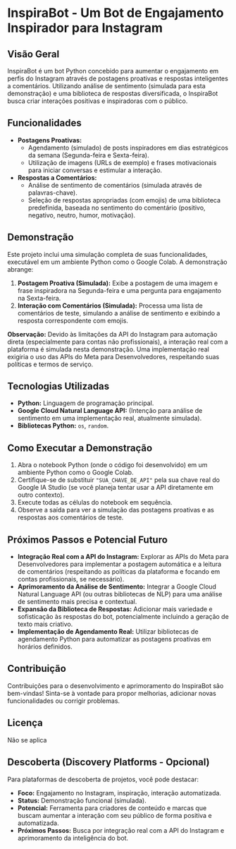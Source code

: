 # InspiraBot - Um Bot de Engajamento Inspirador para Instagram

## Visão Geral

InspiraBot é um bot Python concebido para aumentar o engajamento em perfis do Instagram através de postagens proativas e respostas inteligentes a comentários. Utilizando análise de sentimento (simulada para esta demonstração) e uma biblioteca de respostas diversificada, o InspiraBot busca criar interações positivas e inspiradoras com o público.

## Funcionalidades

* **Postagens Proativas:**
    * Agendamento (simulado) de posts inspiradores em dias estratégicos da semana (Segunda-feira e Sexta-feira).
    * Utilização de imagens (URLs de exemplo) e frases motivacionais para iniciar conversas e estimular a interação.
* **Respostas a Comentários:**
    * Análise de sentimento de comentários (simulada através de palavras-chave).
    * Seleção de respostas apropriadas (com emojis) de uma biblioteca predefinida, baseada no sentimento do comentário (positivo, negativo, neutro, humor, motivação).

## Demonstração

Este projeto inclui uma simulação completa de suas funcionalidades, executável em um ambiente Python como o Google Colab. A demonstração abrange:

1.  **Postagem Proativa (Simulada):** Exibe a postagem de uma imagem e frase inspiradora na Segunda-feira e uma pergunta para engajamento na Sexta-feira.
2.  **Interação com Comentários (Simulada):** Processa uma lista de comentários de teste, simulando a análise de sentimento e exibindo a resposta correspondente com emojis.

**Observação:** Devido às limitações da API do Instagram para automação direta (especialmente para contas não profissionais), a interação real com a plataforma é simulada nesta demonstração. Uma implementação real exigiria o uso das APIs do Meta para Desenvolvedores, respeitando suas políticas e termos de serviço.

## Tecnologias Utilizadas

* **Python:** Linguagem de programação principal.
* **Google Cloud Natural Language API:** (Intenção para análise de sentimento em uma implementação real, atualmente simulada).
* **Bibliotecas Python:** `os`, `random`.

## Como Executar a Demonstração

1.  Abra o notebook Python (onde o código foi desenvolvido) em um ambiente Python como o Google Colab.
2.  Certifique-se de substituir `"SUA_CHAVE_DE_API"` pela sua chave real do Google IA Studio (se você planeja tentar usar a API diretamente em outro contexto).
3.  Execute todas as células do notebook em sequência.
4.  Observe a saída para ver a simulação das postagens proativas e as respostas aos comentários de teste.

## Próximos Passos e Potencial Futuro

* **Integração Real com a API do Instagram:** Explorar as APIs do Meta para Desenvolvedores para implementar a postagem automática e a leitura de comentários (respeitando as políticas da plataforma e focando em contas profissionais, se necessário).
* **Aprimoramento da Análise de Sentimento:** Integrar a Google Cloud Natural Language API (ou outras bibliotecas de NLP) para uma análise de sentimento mais precisa e contextual.
* **Expansão da Biblioteca de Respostas:** Adicionar mais variedade e sofisticação às respostas do bot, potencialmente incluindo a geração de texto mais criativo.
* **Implementação de Agendamento Real:** Utilizar bibliotecas de agendamento Python para automatizar as postagens proativas em horários definidos.

## Contribuição

Contribuições para o desenvolvimento e aprimoramento do InspiraBot são bem-vindas! Sinta-se à vontade para propor melhorias, adicionar novas funcionalidades ou corrigir problemas.

## Licença

Não se aplica

## Descoberta (Discovery Platforms - Opcional)

Para plataformas de descoberta de projetos, você pode destacar:

* **Foco:** Engajamento no Instagram, inspiração, interação automatizada.
* **Status:** Demonstração funcional (simulada).
* **Potencial:** Ferramenta para criadores de conteúdo e marcas que buscam aumentar a interação com seu público de forma positiva e automatizada.
* **Próximos Passos:** Busca por integração real com a API do Instagram e aprimoramento da inteligência do bot.

